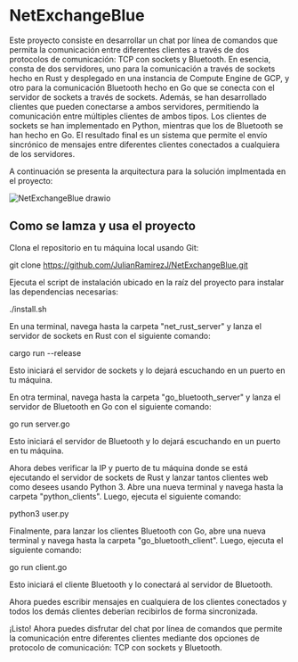 # NetExchangeBlue

Este proyecto consiste en desarrollar un chat por línea de comandos que permita la comunicación entre diferentes clientes a través de dos protocolos de comunicación: TCP con sockets y Bluetooth. En esencia, consta de dos servidores, uno para la comunicación a través de sockets hecho en Rust y desplegado en una instancia de Compute Engine de GCP, y otro para la comunicación Bluetooth hecho en Go que se conecta con el servidor de sockets a través de sockets. Además, se han desarrollado clientes que pueden conectarse a ambos servidores, permitiendo la comunicación entre múltiples clientes de ambos tipos. Los clientes de sockets se han implementado en Python, mientras que los de Bluetooth se han hecho en Go. El resultado final es un sistema que permite el envío sincrónico de mensajes entre diferentes clientes conectados a cualquiera de los servidores.


A continuación se presenta la arquitectura para la solución implmentada en el proyecto:

![NetExchangeBlue drawio](https://user-images.githubusercontent.com/57159295/236983173-2c0738eb-4000-47ed-b3ee-2120adf8165c.png)

## Como se lamza y usa el proyecto


Clona el repositorio en tu máquina local usando Git:

git clone https://github.com/JulianRamirezJ/NetExchangeBlue.git


Ejecuta el script de instalación ubicado en la raíz del proyecto para instalar las dependencias necesarias:

./install.sh

En una terminal, navega hasta la carpeta "net_rust_server" y lanza el servidor de sockets en Rust con el siguiente comando:

cargo run --release

Esto iniciará el servidor de sockets y lo dejará escuchando en un puerto en tu máquina.


En otra terminal, navega hasta la carpeta "go_bluetooth_server" y lanza el servidor de Bluetooth en Go con el siguiente comando:

go run server.go

Esto iniciará el servidor de Bluetooth y lo dejará escuchando en un puerto en tu máquina.

Ahora debes verificar la IP y puerto de tu máquina donde se está ejecutando el servidor de sockets de Rust y lanzar tantos clientes web como desees usando Python 3. Abre una nueva terminal y navega hasta la carpeta "python_clients". Luego, ejecuta el siguiente comando:

python3 user.py 

Finalmente, para lanzar los clientes Bluetooth con Go, abre una nueva terminal y navega hasta la carpeta "go_bluetooth_client". Luego, ejecuta el siguiente comando:

go run client.go

Esto iniciará el cliente Bluetooth y lo conectará al servidor de Bluetooth.

Ahora puedes escribir mensajes en cualquiera de los clientes conectados y todos los demás clientes deberían recibirlos de forma sincronizada.

¡Listo! Ahora puedes disfrutar del chat por línea de comandos que permite la comunicación entre diferentes clientes mediante dos opciones de protocolo de comunicación: TCP con sockets y Bluetooth.

